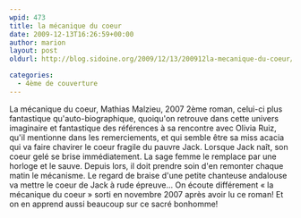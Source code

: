 ```yaml
---
wpid: 473
title: la mécanique du coeur
date: 2009-12-13T16:26:59+00:00
author: marion
layout: post
oldurl: http://blog.sidoine.org/2009/12/13/200912la-mecanique-du-coeur/

categories:
  - 4ème de couverture
---
```

La mécanique du coeur, Mathias Malzieu, 2007 2ème roman, celui-ci plus fantastique qu'auto-biographique, quoiqu'on retrouve dans cette univers imaginaire et fantastique des références à sa rencontre avec Olivia Ruiz, qu'il mentionne dans les remerciements, et qui semble être sa miss acacia qui va faire chavirer le coeur fragile du pauvre Jack. Lorsque Jack naît, son coeur gelé se brise immédiatement. La sage femme le remplace par une horloge et le sauve. Depuis lors, il doit prendre soin d'en remonter chaque matin le mécanisme. Le regard de braise d'une petite chanteuse andalouse va mettre le coeur de Jack à rude épreuve... On écoute différement « la mécanique du coeur » sorti en novembre 2007 après avoir lu ce roman! Et on en apprend aussi beaucoup sur ce sacré bonhomme!